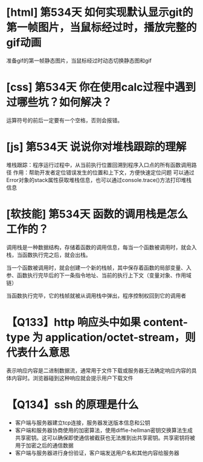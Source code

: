 # [html] 第534天 如何实现默认显示git的第一帧图片，当鼠标经过时，播放完整的gif动画

准备gif的第一帧静态图片，当鼠标经过时动态切换静态图和gif

# [css] 第534天 你在使用calc过程中遇到过哪些坑？如何解决？

运算符号的前后一定要有一个空格，否则会报错。

# [js] 第534天 说说你对堆栈跟踪的理解

堆栈跟踪：程序运行过程中，从当前执行位置回溯到程序入口点的所有函数调用路径
作用：帮助开发者定位错误发生的位置和上下文，方便快速定位问题
可以通过Error对象的stack属性获取堆栈信息，也可以通过console.trace()方法打印堆栈信息

# [软技能] 第534天 函数的调用栈是怎么工作的？

调用栈是一种数据结构，存储着函数的调用信息，每当一个函数被调用时，就会入栈，当函数执行完之后，就会出栈。

当一个函数被调用时，就会创建一个新的栈帧，其中保存着函数的局部变量、入参、函数执行完毕后的下一条指令地址、当前的执行上下文（变量对象、作用域链）

当函数执行完毕，它的栈帧就被从调用栈中弹出，程序控制权回到它的调用者

# 【Q133】http 响应头中如果 content-type 为 application/octet-stream，则代表什么意思

表示响应内容是二进制数据流，通常用于文件下载或服务器无法确定响应内容的具体内容时。浏览器碰到这种响应就会提示用户下载文件

# 【Q134】ssh 的原理是什么

- 客户端与服务器建立tcp连接，服务器发送版本信息和公钥
- 客户端和服务器协商使用的加密算法，使用diffie-hellman密钥交换算法生成共享密钥。这可以确保即使通信被截获也无法推到出共享密钥。共享密钥将被用于加密之后的通信数据
- 客户端与服务器进行身份验证，客户端发送用户名和其他内容给服务器
